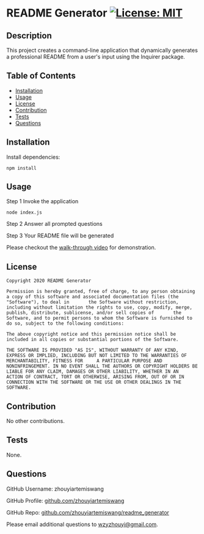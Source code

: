 
# README Generator [![License: MIT](https://img.shields.io/badge/License-MIT-yellow.svg)](https://opensource.org/licenses/MIT)

## Description 

This project creates a command-line application that dynamically generates a professional README from a user's input using the Inquirer package. 

## Table of Contents 

* [Installation](#installation)
* [Usage](#usage)
* [License](#license)
* [Contribution](#contribution)
* [Tests](#tests)
* [Questions](#questions)

## Installation

Install dependencies:
```
npm install 
```

## Usage

Step 1 Invoke the application

```
node index.js
```

Step 2 Answer all prompted questions

Step 3 Your README file will be generated

Please checkout the [walk-through video](https://drive.google.com/file/d/1grNDqxTrBAIjLp4px6khDIoc4CK6CC0F/view) for demonstration.


## License

    Copyright 2020 README Generator

    Permission is hereby granted, free of charge, to any person obtaining a copy of this software and associated documentation files (the "Software"), to deal in       the Software without restriction, including without limitation the rights to use, copy, modify, merge, publish, distribute, sublicense, and/or sell copies of       the Software, and to permit persons to whom the Software is furnished to do so, subject to the following conditions:
        
    The above copyright notice and this permission notice shall be included in all copies or substantial portions of the Software.
        
    THE SOFTWARE IS PROVIDED "AS IS", WITHOUT WARRANTY OF ANY KIND, EXPRESS OR IMPLIED, INCLUDING BUT NOT LIMITED TO THE WARRANTIES OF MERCHANTABILITY, FITNESS FOR     A PARTICULAR PURPOSE AND NONINFRINGEMENT. IN NO EVENT SHALL THE AUTHORS OR COPYRIGHT HOLDERS BE LIABLE FOR ANY CLAIM, DAMAGES OR OTHER LIABILITY, WHETHER IN AN     ACTION OF CONTRACT, TORT OR OTHERWISE, ARISING FROM, OUT OF OR IN CONNECTION WITH THE SOFTWARE OR THE USE OR OTHER DEALINGS IN THE SOFTWARE.
        
## Contribution 

No other contributions.

## Tests

None. 

## Questions 

GitHub Username: zhouyiartemiswang

GitHub Profile: [github.com/zhouyiartemiswang](https://github.com/zhouyiartemiswang) 

GitHub Repo: [github.com/zhouyiartemiswang/readme_generator](https://github.com/zhouyiartemiswang/readme_generator)

Please email additional questions to wzyzhouyi@gmail.com. 
